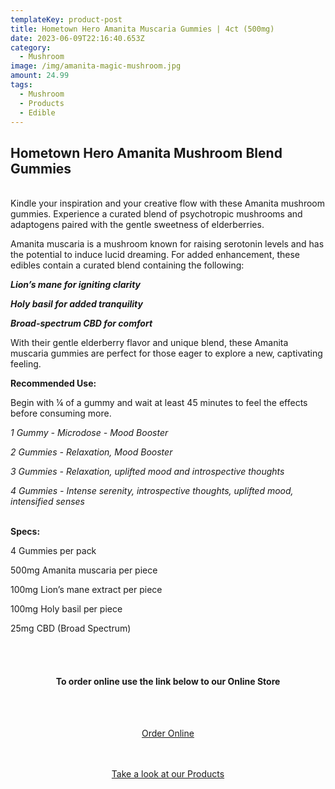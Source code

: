 ```yaml
---
templateKey: product-post
title: Hometown Hero Amanita Muscaria Gummies | 4ct (500mg)
date: 2023-06-09T22:16:40.653Z
category:
  - Mushroom
image: /img/amanita-magic-mushroom.jpg
amount: 24.99
tags:
  - Mushroom
  - Products
  - Edible
---
```

## Hometown Hero Amanita Mushroom Blend Gummies

\
Kindle your inspiration and your creative flow with these Amanita mushroom gummies. Experience a curated blend of psychotropic mushrooms and adaptogens paired with the gentle sweetness of elderberries.

Amanita muscaria is a mushroom known for raising serotonin levels and has the potential to induce lucid dreaming. For added enhancement, these edibles contain a curated blend containing the following:

***Lion’s mane for igniting clarity***

***Holy basil for added tranquility***

***Broad-spectrum CBD for comfort***

With their gentle elderberry flavor and unique blend, these Amanita muscaria gummies are perfect for those eager to explore a new, captivating feeling.

**Recommended Use:**

Begin with ¼ of a gummy and wait at least 45 minutes to feel the effects before consuming more.

*1 Gummy - Microdose - Mood Booster*

*2 Gummies - Relaxation, Mood Booster*

*3 Gummies - Relaxation, uplifted mood and introspective thoughts*

*4 Gummies - Intense serenity, introspective thoughts, uplifted mood, intensified senses*

\
**Specs:**

4  Gummies per pack

500mg Amanita muscaria per piece

100mg Lion’s mane extract per piece

100mg Holy basil per piece

25mg CBD (Broad Spectrum)

<br><br>

<Center>

#### **To order online use the link below to our Online Store**

<br><br>

<Center><a class="link-view-more-products" target="_blank" href="https://capitalcbd.shop/product/canine-cbd-water-soluble-hemp-oil-tincture/">Order Online</a></

<br><br><br>

<Center><a class="link-view-more-products" target="_blank" href="https://capitalamericanshaman.com/products">Take a look at our Products</a></Center>

<br><br>
